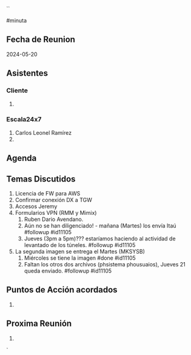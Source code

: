 ``

#minuta
## Fecha de Reunion
2024-05-20

## Asistentes

### Cliente
1. 
### Escala24x7
1. Carlos Leonel Ramírez
2. 

## Agenda

## Temas Discutidos
1. Licencia de FW para AWS
3. Confirmar conexión DX a TGW 
4. Accesos Jeremy
5. Formularios VPN (RMM y Mimix)
	1. Ruben Dario Avendano.
	2. Aún no se han diligenciado! - mañana (Martes) los envía Itaú #followup #id11105 
	4. Jueves (3pm a 5pm)??? estaríamos haciendo al actividad de levantado de los túneles. #followup #id11105 
6. La segunda imagen se entrega el Martes (MKSYSB)
	1. Miércoles se tiene la imagen #done #id11105 
	2. Faltan los otros dos archivos (phsistema phousuaios), Jueves 21 queda enviado. #followup #id11105 
## Puntos de Acción acordados
1. 

## Proxima Reunión
1.  

`